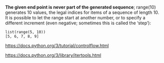 

**The given end point is never part of the generated sequence**; range(10) generates 10 values, the legal indices for items of a sequence of length 10. It is possible to let the range start at another number, or to specify a different increment (even negative; sometimes this is called the ‘step’):

```
list(range(5, 10))
[5, 6, 7, 8, 9]
```

https://docs.python.org/3/tutorial/controlflow.html

https://docs.python.org/3/library/itertools.html